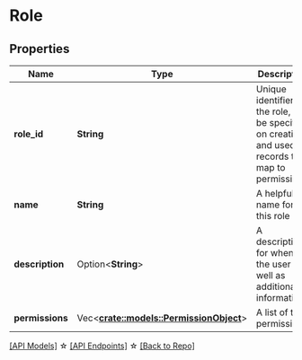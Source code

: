 # Role

## Properties

Name | Type | Description | Notes
------------ | ------------- | ------------- | -------------
**role_id** | **String** | Unique identifier for the role, can be specified on creation, and used by records to map to permissions. | 
**name** | **String** | A helpful name for this role | 
**description** | Option<**String**> | A description for when to the user as well as additional information. | [optional]
**permissions** | Vec<**[crate::models::PermissionObject](PermissionObject.md)**> | A list of the permissions | 

[[API Models]](./README.md#documentation-for-models) ☆ [[API Endpoints]](./README.md#documentation-for-api-endpoints) ☆ [[Back to Repo]](../README.md)


